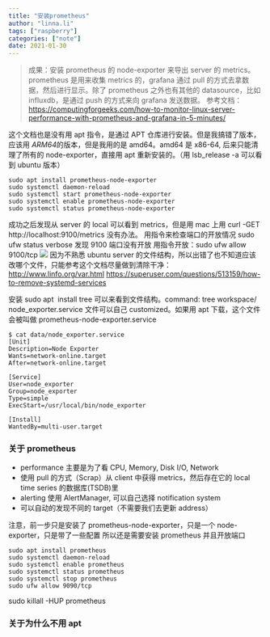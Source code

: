 ```yaml
---
title: "安装prometheus"
author: "linna.li"
tags: ["raspberry"]
categories: ["note"]
date: 2021-01-30
---
```


> 成果：安装 prometheus 的 node-exporter 来导出 server 的 metrics。prometheus 是用来收集 metrics 的，grafana 通过 pull 的方式去拿数据，然后进行显示。除了 prometheus 之外也有其他的 datasource，比如 influxdb，是通过 push 的方式来向 grafana 发送数据。
> 参考文档：https://computingforgeeks.com/how-to-monitor-linux-server-performance-with-prometheus-and-grafana-in-5-minutes/

这个文档也是没有用 apt 指令，是通过 APT 仓库进行安装。但是我搞错了版本，应该用 *ARM64*的版本，但是我用的是 amd64。amd64 是 x86-64, 后来只能清理了所有的 node-exporter，直接用 apt 重新安装的。（用 lsb_release -a 可以看到 ubuntu 版本）

```
sudo apt install prometheus-node-exporter
sudo systemctl daemon-reload
sudo systemctl start prometheus-node-exporter
sudo systemctl enable prometheus-node-exporter
sudo systemctl status prometheus-node-exporter
```

成功之后发现从 server 的 local 可以看到 metrics，但是用 mac 上用 curl -GET http://localhost:9100/metrics 没有办法。
用指令来检查端口的开放情况
sudo ufw status verbose
发现 9100 端口没有开放
用指令开放：sudo ufw allow 9100/tcp
![](/images/port.png)
因为不熟悉 ubuntu server 的文件结构，所以出错了也不知道应该改哪个文件，只能参考这个文档尽量做到清除干净：
http://www.linfo.org/var.html
https://superuser.com/questions/513159/how-to-remove-systemd-services

安装 sudo apt  install tree 可以来看到文件结构。command: tree workspace/
node_exporter.service 文件可以自己 customized。如果用 apt 下载，这个文件会被叫做 prometheus-node-exporter.service

```
$ cat data/node_exporter.service
[Unit]
Description=Node Exporter
Wants=network-online.target
After=network-online.target

[Service]
User=node_exporter
Group=node_exporter
Type=simple
ExecStart=/usr/local/bin/node_exporter

[Install]
WantedBy=multi-user.target
```

### 关于 prometheus

- performance 主要是为了看 CPU, Memory, Disk I/O, Network
- 使用 pull 的方式（Scrap）从 client 中获得 metrics，然后存在它的 local time series 的数据库(TSDB)里
- alerting 使用 AlertManager, 可以自己选择 notification system
- 可以自动的发现不同的 target（不需要我们去更新 address）

注意，前一步只是安装了 prometheus-node-exporter，只是一个 node-exporter，只是带了一些配置
所以还是需要安装 prometheus 并且开放端口

```
sudo apt install prometheus
sudo systemctl daemon-reload
sudo systemctl enable prometheus
sudo systemctl status prometheus
sudo systemctl stop prometheus
sudo ufw allow 9090/tcp
```

sudo killall -HUP prometheus

### 关于为什么不用 apt
